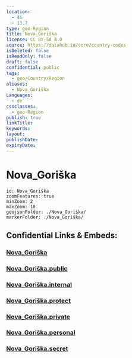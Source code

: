 ```yaml
---
location:
  - 46
  - 13.7
type: geo-Region
title: Nova_Goriška
license: CC BY-SA 4.0
source: https://datahub.io/core/country-codes
isDeleted: false
isReadOnly: false
draft: false
confidential: public
tags:
  - geo/Country/Region
aliases:
  - Nova_Goriška
Languages:
  - de
cssclasses:
  - geo-Region
publish: true
linkTitle:
keywords:
layout:
publishDate:
expiryDate:
---
```


# Nova_Goriška

```leaflet
id: Nova_Goriška
zoomFeatures: true 
minZoom: 2 
maxZoom: 18
geojsonFolder: ./Nova_Goriška/
markerFolder: ./Nova_Goriška/
```


## Confidential Links & Embeds: 

### [Nova_Goriška](/_Standards/Earth/Continent/Europe/Europe~Central/Slovenia/Regions~Slovenia/Goriška/counties~Goriška/Nova_Goriška.md) 

### [Nova_Goriška.public](/_public/Earth/Continent/Europe/Europe~Central/Slovenia/Regions~Slovenia/Goriška/counties~Goriška/Nova_Goriška.public.md) 

### [Nova_Goriška.internal](/_internal/Earth/Continent/Europe/Europe~Central/Slovenia/Regions~Slovenia/Goriška/counties~Goriška/Nova_Goriška.internal.md) 

### [Nova_Goriška.protect](/_protect/Earth/Continent/Europe/Europe~Central/Slovenia/Regions~Slovenia/Goriška/counties~Goriška/Nova_Goriška.protect.md) 

### [Nova_Goriška.private](/_private/Earth/Continent/Europe/Europe~Central/Slovenia/Regions~Slovenia/Goriška/counties~Goriška/Nova_Goriška.private.md) 

### [Nova_Goriška.personal](/_personal/Earth/Continent/Europe/Europe~Central/Slovenia/Regions~Slovenia/Goriška/counties~Goriška/Nova_Goriška.personal.md) 

### [Nova_Goriška.secret](/_secret/Earth/Continent/Europe/Europe~Central/Slovenia/Regions~Slovenia/Goriška/counties~Goriška/Nova_Goriška.secret.md)

